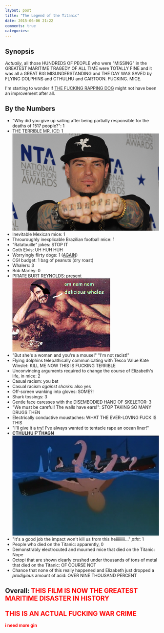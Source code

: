 ```yaml
---
layout: post
title: "The Legend of the Titanic"
date: 2015-06-06 21:22
comments: true
categories: 
---
```


## Synopsis

*Actually*, all those HUNDREDS OF PEOPLE who were "MISSING" in the GREATEST MARITIME TRAGEDY OF ALL TIME were TOTALLY FINE and it was all a GREAT BIG MISUNDERSTANDING and THE DAY WAS SAVED by FLYING DOLPHINS and CTHULHU and CARTOON. FUCKING. MICE.

I'm starting to wonder if [THE FUCKING RAPPING DOG](../titanic-the-legend-goes-on) might not have been an improvement after all.

## By the Numbers

* "Why did you give up sailing after being partially responsible for the deaths of 1517 people?": 1
* THE TERRIBLE MR. ICE: 1<br/>![Mr. Ice](/filmreviews/vanillaice.jpg)
* Inevitable Mexican mice: 1
* Throuroughly inexplicable Brazilian football mice: 1
* "Ratatouille" jokes: STOP IT
* Goth Elvis: UH HUH HUH
* Worryingly flirty dogs: 1 ([AGAIN](../titanic-the-legend-goes-on))
* CGI budget: 1 bag of peanuts (dry roast)
* Whalers: 3
* Bob Marley: 0
* PIRATE BURT REYNOLDS: present<br/>![Pirate Burt Reynolds](/filmreviews/burtreynolds.jpg)
* "But she's a woman and you're a mouse!" "I'm not racist!"
* Flying dolphins telepathically communicating with Tesco Value Kate Winslet: KILL ME NOW THIS IS FUCKING TERRIBLE
* Unconvincing arguments required to change the course of Elizabeth's life, in mice: 2
* Casual racism: you bet
* Casual racism *against sharks*: also yes
* Off-screen wanking into gloves: SOME?!
* Shark tossings: 3
* Gentle face caresses with the DISEMBODIED HAND OF SKELETOR: 3
* "We must be careful! The walls have ears!": STOP TAKING SO MANY DRUGS THEN
* Electrically conductive moustaches: WHAT THE EVER-LOVING FUCK IS THIS
* "I'll give it a try! I've always wanted to tentacle rape an ocean liner!"
* **CTHULHU F'THAGN**<br/>![Tentacoo wape!](/filmreviews/titanic4.png)
* "It's a good job the impact won't kill us from this heiiiiiiiii..." *ptht*: 1
* People who died on the Titanic: apparently, 0
* Demonstrably electrocuted and mourned mice that died on the Titanic: Nope
* Octopi that are shown clearly crushed under thousands of tons of metal that died on the Titanic: OF COURSE NOT
* Chance that none of this really happened and Elizabeth just dropped a *prodigious* amount of acid: OVER NINE THOUSAND PERCENT

## Overall: <font color="red"><b>THIS FILM IS NOW THE GREATEST MARITIME DISASTER IN HISTORY<br/><br/>THIS IS AN ACTUAL FUCKING WAR CRIME</b></font>

<font color="red"><b>i need more gin</b></font>
